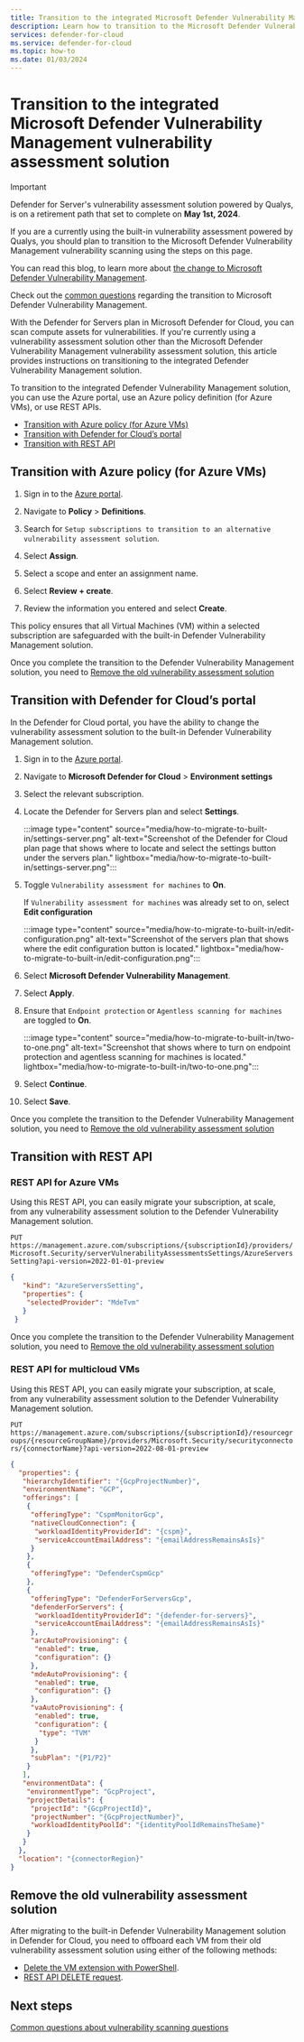 ```yaml
---
title: Transition to the integrated Microsoft Defender Vulnerability Management vulnerability assessment solution
description: Learn how to transition to the Microsoft Defender Vulnerability Management solution in Microsoft Defender for Cloud
services: defender-for-cloud
ms.service: defender-for-cloud
ms.topic: how-to
ms.date: 01/03/2024
---
```


# Transition to the integrated Microsoft Defender Vulnerability Management vulnerability assessment solution

> [!IMPORTANT]
> Defender for Server's vulnerability assessment solution powered by Qualys, is on a retirement path that set to complete on **May 1st, 2024**.
>
> If you are a currently using the built-in vulnerability assessment powered by Qualys, you should plan to transition to the Microsoft Defender Vulnerability Management vulnerability scanning using the steps on this page. 
>
> You can read this blog, to learn more about [the change to Microsoft Defender Vulnerability Management](https://techcommunity.microsoft.com/t5/microsoft-defender-for-cloud/defender-for-cloud-unified-vulnerability-assessment-powered-by/ba-p/3990112).
>
> Check out the [common questions](faq-scanner-detection.yml) regarding the transition to Microsoft Defender Vulnerability Management.

With the Defender for Servers plan in Microsoft Defender for Cloud, you can scan compute assets for vulnerabilities. If you're currently using a vulnerability assessment solution other than the Microsoft Defender Vulnerability Management vulnerability assessment solution, this article provides instructions on transitioning to the integrated Defender Vulnerability Management solution.

To transition to the integrated Defender Vulnerability Management solution, you can use the Azure portal, use an Azure policy definition (for Azure VMs), or use REST APIs.

- [Transition with Azure policy (for Azure VMs)](#transition-with-azure-policy-for-azure-vms)
- [Transition with Defender for Cloud’s portal](#transition-with-defender-for-clouds-portal)
- [Transition with REST API](#transition-with-rest-api)

## Transition with Azure policy (for Azure VMs) 

1. Sign in to the [Azure portal](https://portal.azure.com/).

1. Navigate to **Policy** > **Definitions**.

1. Search for `Setup subscriptions to transition to an alternative vulnerability assessment solution`. 

1. Select **Assign**.

1. Select a scope and enter an assignment name.

1. Select **Review + create**.

1. Review the information you entered and select **Create**.
 
This policy ensures that all Virtual Machines (VM) within a selected subscription are safeguarded with the built-in Defender Vulnerability Management solution.

Once you complete the transition to the Defender Vulnerability Management solution, you need to [Remove the old vulnerability assessment solution](#remove-the-old-vulnerability-assessment-solution)

## Transition with Defender for Cloud’s portal 

In the Defender for Cloud portal, you have the ability to change the vulnerability assessment solution to the built-in Defender Vulnerability Management solution. 

1. Sign in to the [Azure portal](https://portal.azure.com/).

1. Navigate to **Microsoft Defender for Cloud** > **Environment settings** 

1. Select the relevant subscription.

1. Locate the Defender for Servers plan and select **Settings**.

    :::image type="content" source="media/how-to-migrate-to-built-in/settings-server.png" alt-text="Screenshot of the Defender for Cloud plan page that shows where to locate and select the settings button under the servers plan." lightbox="media/how-to-migrate-to-built-in/settings-server.png":::

1. Toggle `Vulnerability assessment for machines` to **On**.

    If `Vulnerability assessment for machines` was already set to on, select **Edit configuration**

    :::image type="content" source="media/how-to-migrate-to-built-in/edit-configuration.png" alt-text="Screenshot of the servers plan that shows where the edit configuration button is located." lightbox="media/how-to-migrate-to-built-in/edit-configuration.png":::

1. Select **Microsoft Defender Vulnerability Management**.

1. Select **Apply**. 

1. Ensure that `Endpoint protection` or `Agentless scanning for machines` are toggled to **On**.

    :::image type="content" source="media/how-to-migrate-to-built-in/two-to-one.png" alt-text="Screenshot that shows where to turn on endpoint protection and agentless scanning for machines is located." lightbox="media/how-to-migrate-to-built-in/two-to-one.png":::

1. Select **Continue**.

1. Select **Save**.

Once you complete the transition to the Defender Vulnerability Management solution, you need to [Remove the old vulnerability assessment solution](#remove-the-old-vulnerability-assessment-solution)

## Transition with REST API

### REST API for Azure VMs

Using this REST API, you can easily migrate your subscription, at scale, from any vulnerability assessment solution to the Defender Vulnerability Management solution.

`PUT https://management.azure.com/subscriptions/{subscriptionId}/providers/Microsoft.Security/serverVulnerabilityAssessmentsSettings/AzureServersSetting?api-version=2022-01-01-preview`

```json
{
   "kind": "AzureServersSetting",
   "properties": {
    "selectedProvider": "MdeTvm"
   }
 }
```

Once you complete the transition to the Defender Vulnerability Management solution, you need to [Remove the old vulnerability assessment solution](#remove-the-old-vulnerability-assessment-solution)

### REST API for multicloud VMs

Using this REST API, you can easily migrate your subscription, at scale, from any vulnerability assessment solution to the Defender Vulnerability Management solution.

`PUT https://management.azure.com/subscriptions/{subscriptionId}/resourcegroups/{resourceGroupName}/providers/Microsoft.Security/securityconnectors/{connectorName}?api-version=2022-08-01-preview`

```json
{
  "properties": {
   "hierarchyIdentifier": "{GcpProjectNumber}",
   "environmentName": "GCP",
   "offerings": [
​    {
​     "offeringType": "CspmMonitorGcp",
​     "nativeCloudConnection": {
​      "workloadIdentityProviderId": "{cspm}",
​      "serviceAccountEmailAddress": "{emailAddressRemainsAsIs}"
​     }
​    },
​    {
​     "offeringType": "DefenderCspmGcp"
​    },
​    {
​     "offeringType": "DefenderForServersGcp",
​     "defenderForServers": {
​      "workloadIdentityProviderId": "{defender-for-servers}",
​      "serviceAccountEmailAddress": "{emailAddressRemainsAsIs}"
​     },
​     "arcAutoProvisioning": {
​      "enabled": true,
​      "configuration": {}
​     },
​     "mdeAutoProvisioning": {
​      "enabled": true,
​      "configuration": {}
​     },
​     "vaAutoProvisioning": {
​      "enabled": true,
​      "configuration": {
​       "type": "TVM"
​      }
​     },
​     "subPlan": "{P1/P2}"
​    }
   ],
   "environmentData": {
​    "environmentType": "GcpProject",
​    "projectDetails": {
​     "projectId": "{GcpProjectId}",
​     "projectNumber": "{GcpProjectNumber}",
​     "workloadIdentityPoolId": "{identityPoolIdRemainsTheSame}"
​    }
   }
  },
  "location": "{connectorRegion}"
}
```

## Remove the old vulnerability assessment solution

After migrating to the built-in Defender Vulnerability Management solution in Defender for Cloud, you need to offboard each VM from their old vulnerability assessment solution using either of the following methods:

- [Delete the VM extension with PowerShell](/powershell/module/az.compute/remove-azvmextension?view=azps-11.0.0).
- [REST API DELETE request](/rest/api/compute/virtual-machine-extensions/delete?view=rest-compute-2023-07-01&tabs=HTTP).

## Next steps

[Common questions about vulnerability scanning questions](faq-scanner-detection.yml)
